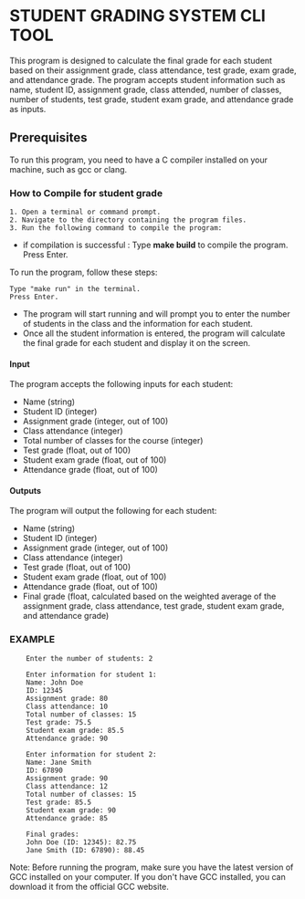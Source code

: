 # STUDENT GRADING SYSTEM CLI TOOL

This program is designed to calculate the final grade for each student based on their assignment grade, class attendance, test grade, exam grade, and attendance grade. The program accepts student information such as name, student ID, assignment grade, class attended, number of classes, number of students, test grade, student exam grade, and attendance grade as inputs.

## Prerequisites

To run this program, you need to have a C compiler installed on your machine, such as gcc or clang.

### How to Compile for student grade

    1. Open a terminal or command prompt.
    2. Navigate to the directory containing the program files.
    3. Run the following command to compile the program:

- if compilation is successful : 
    Type **make build** to compile the program.
    Press Enter.

To run the program, follow these steps:

    Type "make run" in the terminal.
    Press Enter.

- The program will start running and will prompt you to enter the number of students in the class and the information for each student.
- Once all the student information is entered, the program will calculate the final grade for each student and display it on the screen.

#### Input 

The program accepts the following inputs for each student:

- Name (string)
- Student ID (integer)
- Assignment grade (integer, out of 100)
- Class attendance (integer)
- Total number of classes for the course (integer)
- Test grade (float, out of 100)
- Student exam grade (float, out of 100)
- Attendance grade (float, out of 100)

#### Outputs

The program will output the following for each student:

- Name (string)
- Student ID (integer)
- Assignment grade (integer, out of 100)
- Class attendance (integer)
- Test grade (float, out of 100)
- Student exam grade (float, out of 100)
- Attendance grade (float, out of 100)
- Final grade (float, calculated based on the weighted average of the assignment grade, class attendance, test grade, student exam grade, and attendance grade)

### EXAMPLE

````
    Enter the number of students: 2

    Enter information for student 1:
    Name: John Doe
    ID: 12345
    Assignment grade: 80
    Class attendance: 10
    Total number of classes: 15
    Test grade: 75.5
    Student exam grade: 85.5
    Attendance grade: 90

    Enter information for student 2:
    Name: Jane Smith
    ID: 67890
    Assignment grade: 90
    Class attendance: 12
    Total number of classes: 15
    Test grade: 85.5
    Student exam grade: 90
    Attendance grade: 85

    Final grades:
    John Doe (ID: 12345): 82.75
    Jane Smith (ID: 67890): 88.45

````

Note: Before running the program, make sure you have the latest version of GCC installed on your computer. If you don't have GCC installed, you can download it from the official GCC website.